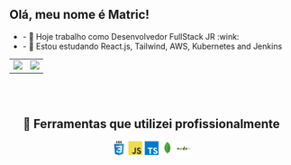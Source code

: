 <h2>Olá, meu nome é <bold>Matric</bold>!</h2>
<ul>
    <li>- 🔭 Hoje trabalho como Desenvolvedor FullStack JR :wink:</li>
    <li>- 🌱 Estou estudando React.js, Tailwind, AWS, Kubernetes and Jenkins</li>
</ul>

<div align="center"> 

<table>
    <tr>
        <td><img src="https://github-readme-stats.vercel.app/api?username=matricbts&show_icons=true&count_private=true"></td>
        <td><img src="https://github-readme-stats.vercel.app/api/top-langs/?username=matricbts&layout=compact&hide=perl,c"</td>
    </tr>
</table>


<br />
<br />




<h2>🚀 Ferramentas que utilizei profissionalmente</h2>


<img src="https://raw.githubusercontent.com/devicons/devicon/master/icons/css3/css3-original-wordmark.svg" alt="css3" width="25" height="25" />
<img src="https://raw.githubusercontent.com/devicons/devicon/master/icons/javascript/javascript-original.svg" alt="javascript" width="25" height="25" />
<img src="https://raw.githubusercontent.com/devicons/devicon/master/icons/typescript/typescript-original.svg" alt="typescript" width="25" height="25" />
<img src="https://raw.githubusercontent.com/devicons/devicon/master/icons/mongodb/mongodb-original.svg" alt="mongodb" width="25" height="25" />
<img src="https://raw.githubusercontent.com/devicons/devicon/master/icons/nodejs/nodejs-original-wordmark.svg" alt="nodejs" width="25" height="25" />



<br />
